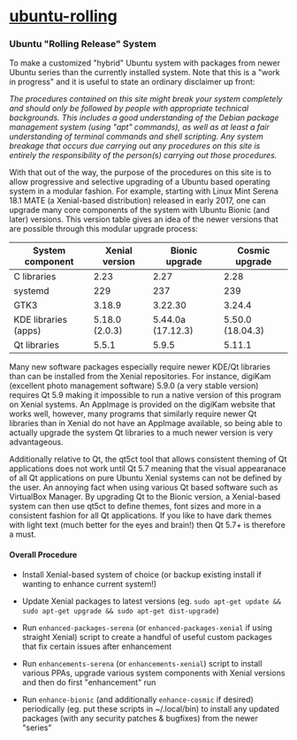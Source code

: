 # [ubuntu-rolling](https://github.com/savoury1/ubuntu-rolling)
### Ubuntu "Rolling Release" System

To make a customized "hybrid" Ubuntu system with packages from newer Ubuntu series than the currently installed system. Note that this is a "work in progress" and it is useful to state an ordinary disclaimer up front:

*The procedures contained on this site might break your system completely and should only be followed by people with appropriate technical backgrounds. This includes a good understanding of the Debian package management system (using "apt" commands), as well as at least a fair understanding of terminal commands and shell scripting. Any system breakage that occurs due carrying out any procedures on this site is entirely the responsibility of the person(s) carrying out those procedures.*

With that out of the way, the purpose of the procedures on this site is to allow progressive and selective upgrading of a Ubuntu based operating system in a modular fashion. For example, starting with Linux Mint Serena 18.1 MATE (a Xenial-based distribution) released in early 2017, one can upgrade many core components of the system with Ubuntu Bionic (and later) versions. This version table gives an idea of the newer versions that are possible through this modular upgrade process:

System component | Xenial version | Bionic upgrade | Cosmic upgrade
---------------- | -------------- | -------------- | --------------
C libraries | 2.23 | 2.27 | 2.28
systemd | 229 | 237 | 239
GTK3 | 3.18.9 | 3.22.30 | 3.24.4
KDE libraries (apps) | 5.18.0 (2.0.3) | 5.44.0a (17.12.3) | 5.50.0 (18.04.3)
Qt libraries | 5.5.1 | 5.9.5 | 5.11.1

Many new software packages especially require newer KDE/Qt libraries than can be installed from the Xenial repositories. For instance, digiKam (excellent photo management software) 5.9.0 (a very stable version) requires Qt 5.9 making it impossible to run a native version of this program on Xenial systems. An AppImage is provided on the digiKam website that works well, however, many programs that similarly require newer Qt libraries than in Xenial do not have an AppImage available, so being able to actually upgrade the system Qt libraries to a much newer version is very advantageous.

Additionally relative to Qt, the qt5ct tool that allows consistent theming of Qt applications does not work until Qt 5.7 meaning that the visual appearanace of all Qt applications on pure Ubuntu Xenial systems can not be defined by the user. An annoying fact when using various Qt based software such as VirtualBox Manager. By upgrading Qt to the Bionic version, a Xenial-based system can then use qt5ct to define themes, font sizes and more in a consistent fashion for all Qt applications. If you like to have dark themes with light text (much better for the eyes and brain!) then Qt 5.7+ is therefore a must.

#### Overall Procedure

* Install Xenial-based system of choice (or backup existing install if wanting to enhance current system!)

* Update Xenial packages to latest versions (eg. ```sudo apt-get update && sudo apt-get upgrade && sudo apt-get dist-upgrade```)

* Run ```enhanced-packages-serena``` (or ```enhanced-packages-xenial``` if using straight Xenial) script to create a handful of useful custom packages that fix certain issues after enhancement

* Run ```enhancements-serena``` (or ```enhancements-xenial```) script to install various PPAs, upgrade various system components with Xenial versions and then do first "enhancement" run

* Run ```enhance-bionic``` (and additionally ```enhance-cosmic``` if desired) periodically (eg. put these scripts in ~/.local/bin) to install any updated packages (with any security patches & bugfixes) from the newer "series"

